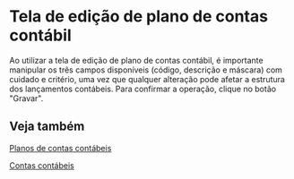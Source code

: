 # Tela de edição de plano de contas contábil

Ao utilizar a tela de edição de plano de contas contábil, é importante manipular os três campos disponíveis (código, descrição e máscara) com cuidado e critério, uma vez que qualquer alteração pode afetar a estrutura dos lançamentos contábeis. 
Para confirmar a operação, clique no botão "Gravar".

## Veja também

[Planos de contas contábeis](accountChart)

[Contas contábeis](account)
